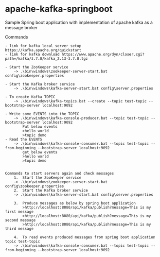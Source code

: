 # apache-kafka-springboot
Sample Spring boot application with implementation of apache kafka as a message broker



Commands

	- link for kafka local server setup https://kafka.apache.org/quickstart
	- link for kafka download https://www.apache.org/dyn/closer.cgi?path=/kafka/3.7.0/kafka_2.13-3.7.0.tgz
	
	- Start the ZooKeeper service
		-> .\bin\windows\zookeeper-server-start.bat config\zookeeper.properties
	
	- Start the Kafka broker service
		-> .\bin\windows\kafka-server-start.bat config\server.properties

	- To create Kafka TOPIC
		-> .\bin\windows\kafka-topics.bat --create --topic test-topic --bootstrap-server localhost:9092
		
	- Write some EVENTS into the TOPIC
		-> .\bin\windows\kafka-console-producer.bat --topic test-topic --bootstrap-server localhost:9092
			Put below events
			>hello world
			>topic demo
	- Read the EVENTS
		-> .\bin\windows\kafka-console-consumer.bat --topic test-topic --from-beginning --bootstrap-server localhost:9092
			get below events
			>hello world
			>topic demo
			

	Commands to start servers again and check messages 
		1.	Start the ZooKeeper service
		-> .\bin\windows\zookeeper-server-start.bat config\zookeeper.properties 
		2.	Start the Kafka broker service
		-> .\bin\windows\kafka-server-start.bat config\server.properties
		
		3.	Produce messages as below by spring boot application 	
			>http://localhost:8080/api/kafka/publish?message=This is my first message
			>http://localhost:8080/api/kafka/publish?message=This is my second message
			>http://localhost:8080/api/kafka/publish?message=This is my third message
		
		4. 	To read events produced messages from spring boot application topic test-topic	
		-> .\bin\windows\kafka-console-consumer.bat --topic test-topic --from-beginning --bootstrap-server localhost:9092
		
		
		